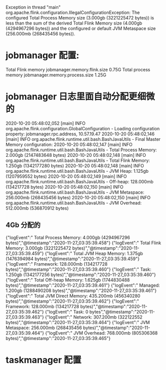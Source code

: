
Exception in thread "main" org.apache.flink.configuration.IllegalConfigurationException: 
The configured Total Process Memory size (3.000gb (3221225472 bytes)) is less than the sum of the derived Total Flink Memory size (4.000gb (4294967296 bytes)) 
and the configured or default JVM Metaspace size  (256.000mb (268435456 bytes)).



# jobmanager 配置: 
Total Flink memory		jobmanager.memory.flink.size	0.75G
Total process memory	jobmanager.memory.process.size	1.25G
# jobmanager 日志里面自动分配更细微的
2020-10-20 05:48:02,052 [main] INFO  org.apache.flink.configuration.GlobalConfiguration - Loading configuration property: jobmanager.rpc.address, 10.57.19.47
2020-10-20 05:48:02,146 [main] INFO  org.apache.flink.runtime.util.bash.BashJavaUtils - Final Master Memory configuration:
2020-10-20 05:48:02,147 [main] INFO  org.apache.flink.runtime.util.bash.BashJavaUtils -   Total Process Memory: 2.000gb (2147483648 bytes)
2020-10-20 05:48:02,148 [main] INFO  org.apache.flink.runtime.util.bash.BashJavaUtils -     Total Flink Memory: 1.250gb (1342177280 bytes)
2020-10-20 05:48:02,148 [main] INFO  org.apache.flink.runtime.util.bash.BashJavaUtils -       JVM Heap:         1.125gb (1207959552 bytes)
2020-10-20 05:48:02,149 [main] INFO  org.apache.flink.runtime.util.bash.BashJavaUtils -       Off-heap:         128.000mb (134217728 bytes)
2020-10-20 05:48:02,150 [main] INFO  org.apache.flink.runtime.util.bash.BashJavaUtils -     JVM Metaspace:      256.000mb (268435456 bytes)
2020-10-20 05:48:02,150 [main] INFO  org.apache.flink.runtime.util.bash.BashJavaUtils -     JVM Overhead:       512.000mb (536870912 bytes)
## 4Gb 分配的
{"logEvent":"  Total Process Memory:          4.000gb (4294967296 bytes)","@timestamp":"2020-11-27_03:35:39.458"}
{"logEvent":"    Total Flink Memory:          3.000gb (3221225472 bytes)","@timestamp":"2020-11-27_03:35:39.459"}
{"logEvent":"      Total JVM Heap Memory:     1.375gb (1476394984 bytes)","@timestamp":"2020-11-27_03:35:39.459"}
{"logEvent":"        Framework:               128.000mb (134217728 bytes)","@timestamp":"2020-11-27_03:35:39.460"}
{"logEvent":"        Task:                    1.250gb (1342177256 bytes)","@timestamp":"2020-11-27_03:35:39.460"}
{"logEvent":"      Total Off-heap Memory:     1.625gb (1744830488 bytes)","@timestamp":"2020-11-27_03:35:39.461"}
{"logEvent":"        Managed:                 1.200gb (1288490208 bytes)","@timestamp":"2020-11-27_03:35:39.461"}
{"logEvent":"        Total JVM Direct Memory: 435.200mb (456340280 bytes)","@timestamp":"2020-11-27_03:35:39.462"}
{"logEvent":"          Framework:             128.000mb (134217728 bytes)","@timestamp":"2020-11-27_03:35:39.462"}
{"logEvent":"          Task:                  0 bytes","@timestamp":"2020-11-27_03:35:39.463"}
{"logEvent":"          Network:               307.200mb (322122552 bytes)","@timestamp":"2020-11-27_03:35:39.464"}
{"logEvent":"    JVM Metaspace:               256.000mb (268435456 bytes)","@timestamp":"2020-11-27_03:35:39.464"}
{"logEvent":"    JVM Overhead:                768.000mb (805306368 bytes)","@timestamp":"2020-11-27_03:35:39.465"}





# taskmanager 配置